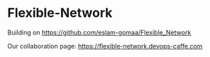 # Flexible-Network

Building on https://github.com/eslam-gomaa/Flexible_Network

Our collaboration page: https://flexible-network.devops-caffe.com
